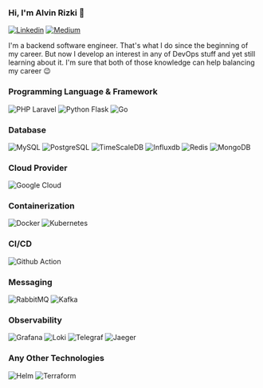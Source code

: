 ### Hi, I'm Alvin Rizki 👋
[![Linkedin](https://img.shields.io/badge/-alvinrizki-blue?style=flat&logo=Linkedin&logoColor=white&link=https://www.linkedin.com/in/alvinrizki/)](https://www.linkedin.com/in/alvinrizki/)
[![Medium](https://img.shields.io/badge/-cikupin-black?style=flat&logo=medium&logoColor=white&link=https://medium.com/@cikupin)](https://medium.com/@cikupin)

I'm a backend software engineer. That's what I do since the beginning of my career. But now I develop an interest in any of DevOps stuff and yet still learning about it. I'm sure that both of those knowledge can help balancing my career 😉

### Programming Language & Framework
![PHP Laravel](https://img.shields.io/badge/-PHP_Laravel-ff2c1f?style=flat&logo=Laravel&logoColor=white)
![Python Flask](https://img.shields.io/badge/-Python_Flask-ffdd6f?style=flat&logo=flask&logoColor=darkgreen)
![Go](https://img.shields.io/badge/-Go-00ADD8?style=flat&logo=Go&logoColor=white)

### Database
![MySQL](https://img.shields.io/badge/-MySQL-04758f?style=flat&logo=mysql&logoColor=white)
![PostgreSQL](https://img.shields.io/badge/-PostgreSQL-336890?style=flat&logo=postgresql&logoColor=white)
![TimeScaleDB](https://img.shields.io/badge/-TimescaleDB-f8b515?style=flat&logo=timescale&logoColor=white)
![Influxdb](https://img.shields.io/badge/-Influxdb-510d8f?style=flat&logo=influxdb&logoColor=white)
![Redis](https://img.shields.io/badge/-Redis-da2b20?style=flat&logo=Redis&logoColor=white)
![MongoDB](https://img.shields.io/badge/-MongoDB-4ea94b?style=flat&logo=mongodb&logoColor=white)

### Cloud Provider
![Google Cloud](https://img.shields.io/badge/-Google_Cloud-4285F4?style=flat&logo=google-cloud&logoColor=white)

### Containerization
![Docker](https://img.shields.io/badge/-Docker-2CA5E0?style=flat&logo=Docker&logoColor=white)
![Kubernetes](https://img.shields.io/badge/-Kubernetes-326ce5?style=flat&logo=Kubernetes&logoColor=white)

### CI/CD
![Github Action](https://img.shields.io/badge/-Github_Action-000000?style=flat&logo=github-actions&logoColor=white)

### Messaging
![RabbitMQ](https://img.shields.io/badge/-RabbitMQ-FF6600?style=flat&logo=rabbitmq&logoColor=white)
![Kafka](https://img.shields.io/badge/-Apache_Kafka-231F20?style=flat&logo=apache-kafka&logoColor=white)

### Observability
![Grafana](https://img.shields.io/badge/-Grafana-f15a27?style=flat&logo=grafana&logoColor=white)
![Loki](https://img.shields.io/badge/-Loki-f15a27?style=flat&logo=grafana&logoColor=white)
![Telegraf](https://img.shields.io/badge/-Telegraf-510d8f?style=flat&logo=influxdb&logoColor=white)
![Jaeger](https://img.shields.io/badge/-Jaeger-61d0e4?style=flat&logo=jaeger&logoColor=white)

### Any Other Technologies
![Helm](https://img.shields.io/badge/-Helm-277a9f?style=flat&logo=helm&logoColor=white)
![Terraform](https://img.shields.io/badge/-Terraform-7B42BC?style=flat&logo=terraform&logoColor=white)
